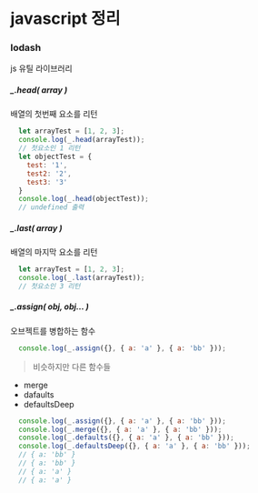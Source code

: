 # javascript 정리   
 
### lodash   
 js 유틸 라이브러리   
 
#####  _.head( array )   
배열의 첫번째 요소를 리턴

```javascript
  let arrayTest = [1, 2, 3];
  console.log(_.head(arrayTest));
  // 첫요소인 1 리턴
  let objectTest = {
    test: '1',
    test2: '2',
    test3: '3'
  }
  console.log(_.head(objectTest));
  // undefined 출력
```

#####  _.last( array )   
배열의 마지막 요소를 리턴

```javascript
  let arrayTest = [1, 2, 3];
  console.log(_.last(arrayTest));
  // 첫요소인 3 리턴
```

#####  _.assign( obj, obj... )   
 오브젝트를 병합하는 함수

```javascript
  console.log(_.assign({}, { a: 'a' }, { a: 'bb' }));
```

 > 비슷하지만 다른 함수들   
 - merge   
 - dafaults   
 - defaultsDeep   


```javascript
  console.log(_.assign({}, { a: 'a' }, { a: 'bb' }));
  console.log(_.merge({}, { a: 'a' }, { a: 'bb' }));
  console.log(_.defaults({}, { a: 'a' }, { a: 'bb' }));
  console.log(_.defaultsDeep({}, { a: 'a' }, { a: 'bb' }));
  // { a: 'bb' }
  // { a: 'bb' }
  // { a: 'a' }
  // { a: 'a' }
```
